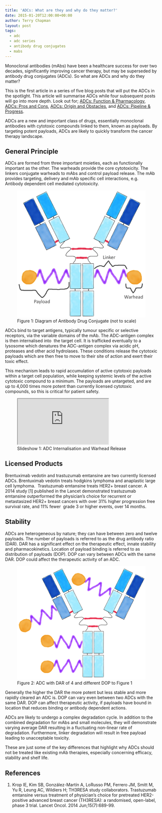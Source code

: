 ```yaml
---
title: 'ADCs: What are they and why do they matter?'
date: 2015-01-20T12:00:00+00:00
author: Terry Chapman
layout: post
tags:
  - adc
  - adc series
  - antibody drug conjugates
  - mabs
---
```


Monoclonal antibodies (mAbs) have been a healthcare success for over two decades, significantly improving cancer therapy, but may be superseded by antibody drug conjugates (ADCs). So what are ADCs and why do they matter?

This is the first article in a series of five blog posts that will put the ADCs in the spotlight. This article will summarise ADCs while four subsequent posts will go into more depth. Look out for; [ADCs: Function & Pharmacology](/2015/01/22/adcs-function-pharmacology/), [ADCs: Pros and Cons](/2015/01/27/adcs-pros-and-cons/), [ADCs: Origin and Obstacles](/2015/01/28/adcs-origins-and-obstacles/), and [ADCs: Pipeline & Progress](/2015/02/03/adcs-pipeline-and-progress/).

ADCs are a new and important class of drugs, essentially monoclonal antibodies with cytotoxic compounds linked to them, known as payloads. By targeting potent payloads, ADCs are likely to quickly transform the cancer therapy landscape.

## General Principle

ADCs are formed from three important moieties, each as functionally important as the other. The warheads provide the core cytotoxicity. The linkers conjugate warheads to mAbs and control payload release. The mAb provides targeting, delivery and mAb specific cell interactions, e.g. Antibody dependent cell mediated cytotoxicity.

<figure>
    <img src="/images/ADC-Diagram-Annotated-Web.jpg">
    <figcaption>Figure 1: Diagram of Antibody Drug Conjugate (not to scale)</figcaption>
</figure>

ADCs bind to target antigens, typically tumour specific or selective receptors, via the variable domains of the mAb. The ADC-antigen complex is then internalised into  the target cell. It is trafficked eventually to a lysosome which denatures the ADC-antigen complex via acidic pH, proteases and other acid hydrolases. These conditions release the cytotoxic payloads which are then free to move to their site of action and exert their toxic effect.

This mechanism leads to rapid accumulation of active cytotoxic payloads within a target cell population, while keeping systemic levels of the active cytotoxic compound to a minimum. The payloads are untargeted, and are up to 4,000 times more potent than currently licensed cytotoxic compounds, so this is critical for patient safety.

<figure>
<iframe src="https://www.slideshare.net/slideshow/embed_code/43581288"></iframe>
<figcaption>Slideshow 1: ADC Internalisation and Warhead Release</figcaption>
</figure>

## Licensed Products

Brentuximab vedotin and trastuzumab emtansine are two currently licensed ADCs. Brentuximab vedotin treats hodgkins lymphoma and anaplastic large cell lymphoma.  Trastuzumab emtansine treats HER2+ breast cancer. A 2014 study [1] published in the Lancet demonstrated trastuzumab emtansine outperformed the physician’s choice for recurrent or metastasized HER2+ breast cancers with over 31% higher progression free survival rate, and 11% fewer  grade 3 or higher events, over 14 months.

## Stability

ADCs are heterogeneous by nature; they can have between zero and twelve payloads. The number of payloads is referred to as the drug antibody ratio (DAR). DAR has a significant effect on the therapeutic effect, innate stability and pharmacokinetics. Location of payload binding is referred to as distribution of payloads (DOP). DOP can vary between ADCs with the same DAR. DOP could affect the therapeutic activity of an ADC.

<figure>
    <img src="/images/DAR-4.3-Web.png">
    <figcaption>Figure 2: ADC with DAR of 4 and different DOP to Figure 1</figcaption>
</figure>

Generally the higher the DAR the more potent but less stable and more rapidly cleared an ADC is. DOP can vary even between two ADCs with the same DAR. DOP can affect therapeutic activity, if payloads have bound in location that reduces binding or antibody dependent actions.

ADCs are likely to undergo a complex degradation cycle. In addition to the combined degradation for mAbs and small molecules, they will demonstrate varying average DAR resulting in a fluctuating non-linear rate of degradation. Furthermore, linker degradation will result in free payload leading to unacceptable toxicity.

These are just some of the key differences that highlight why ADCs should not be treated like existing mAb therapies, especially concerning efficacy, stability and shelf life.

## References

1. Krop IE, Kim SB, González-Martín A, LoRusso PM, Ferrero JM, Smitt M, Yu R, Leung AC, Wildiers H; TH3RESA study collaborators. Trastuzumab emtansine versus treatment of physician’s choice for pretreated HER2-positive advanced breast cancer (TH3RESA): a randomised, open-label, phase 3 trial. Lancet Oncol. 2014 Jun;15(7):689-99.
